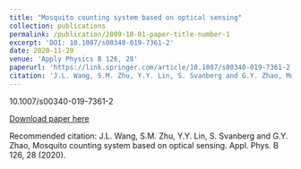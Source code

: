 ```yaml
---
title: "Mosquito counting system based on optical sensing"
collection: publications
permalink: /publication/2009-10-01-paper-title-number-1
excerpt: 'DOI: 10.1007/s00340-019-7361-2'
date: 2020-11-29
venue: 'Apply Physics B 126, 28'
paperurl: 'https://link.springer.com/article/10.1007/s00340-019-7361-2'
citation: 'J.L. Wang, S.M. Zhu, Y.Y. Lin, S. Svanberg and G.Y. Zhao, Mosquito counting system based on optical sensing. Appl. Phys. B 126, 28 (2020).'
---
```

10.1007/s00340-019-7361-2

[Download paper here](http://academicpages.github.io/files/paper3.pdf)

Recommended citation: J.L. Wang, S.M. Zhu, Y.Y. Lin, S. Svanberg and G.Y. Zhao, Mosquito counting system based on optical sensing. Appl. Phys. B 126, 28 (2020).

